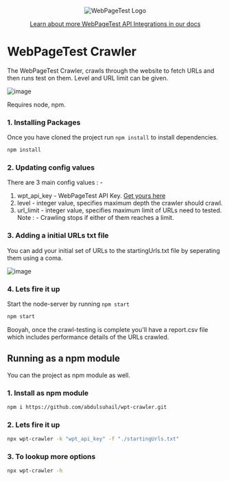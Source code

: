 <p align="center"><img src="https://docs.webpagetest.org/img/wpt-navy-logo.png" alt="WebPageTest Logo" /></p>
<p align="center"><a href="https://docs.webpagetest.org/api/integrations/#officially-supported-integrations">Learn about more WebPageTest API Integrations in our docs</a></p>

# WebPageTest Crawler

The WebPageTest Crawler, crawls through the website to fetch URLs and then runs test on them. Level and URL limit can be given.

![image](https://user-images.githubusercontent.com/31168643/122060468-40ad6680-ce0b-11eb-9f25-ea51eaac22f9.png)

Requires node, npm.

### 1. Installing Packages

Once you have cloned the project run `npm install` to install dependencies.
```bash
npm install
```

### 2. Updating config values

There are 3 main config values : - 
  1. wpt_api_key - WebPageTest API Key. [Get yours here](https://app.webpagetest.org/ui/entry/wpt/signup?enableSub=true&utm_source=docs&utm_medium=github&utm_campaign=slackbot&utm_content=account)
  2. level - integer value, specifies maximum depth the crawler should crawl.
  3. url_limit - integer value, specifies maximum limit of URLs need to tested.
Note : - Crawling stops if either of them reaches a limit.

### 3. Adding a initial URLs txt file

You can add your initial set of URLs to the startingUrls.txt file by seperating them using a coma.

![image](https://user-images.githubusercontent.com/31168643/122050545-2a021200-ce01-11eb-9400-31e7716791c0.png)

### 4. Lets fire it up

Start the node-server by running `npm start`
```bash
npm start
```
Booyah, once the crawl-testing is complete you'll have a report.csv file which includes performance details of the URLs crawled.

## Running as a npm module
You can the project as npm module as well.

### 1. Install as npm module
```bash
npm i https://github.com/abdulsuhail/wpt-crawler.git
```

### 2. Lets fire it up

```bash
npx wpt-crawler -k "wpt_api_key" -f "./startingUrls.txt" 
```
### 3. To lookup more options

```bash
npx wpt-crawler -h
```
